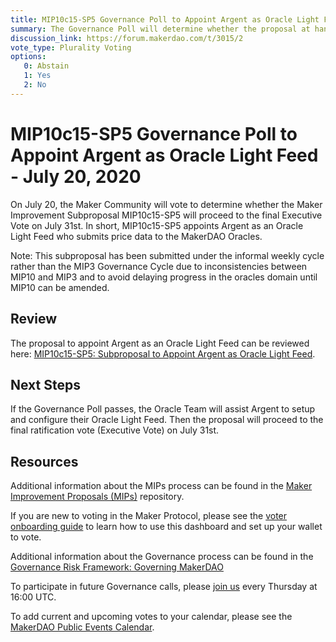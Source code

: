 ```yaml
---
title: MIP10c15-SP5 Governance Poll to Appoint Argent as Oracle Light Feed - July 20, 2020
summary: The Governance Poll will determine whether the proposal at hand will proceed to next week's Executive Vote. 
discussion_link: https://forum.makerdao.com/t/3015/2
vote_type: Plurality Voting
options:
   0: Abstain
   1: Yes
   2: No
---
```

# MIP10c15-SP5 Governance Poll to Appoint Argent as Oracle Light Feed - July 20, 2020

On July 20, the Maker Community will vote to determine whether the Maker Improvement Subproposal MIP10c15-SP5 will proceed to the final Executive Vote on July 31st. In short, MIP10c15-SP5 appoints Argent as an Oracle Light Feed who submits price data to the MakerDAO Oracles.

Note: This subproposal has been submitted under the informal weekly cycle rather than the MIP3 Governance Cycle due to inconsistencies between MIP10 and MIP3 and to avoid delaying progress in the oracles domain until MIP10 can be amended.

## Review

The proposal to appoint Argent as an Oracle Light Feed can be reviewed here: [MIP10c15-SP5: Subproposal to Appoint Argent as Oracle Light Feed](https://forum.makerdao.com/t/3015/2).

## Next Steps

If the Governance Poll passes, the Oracle Team will assist Argent to setup and configure their Oracle Light Feed. Then the proposal will proceed to the final ratification vote (Executive Vote) on July 31st.

## Resources

Additional information about the MIPs process can be found in the [Maker Improvement Proposals (MIPs)](https://github.com/makerdao/mips) repository.

If you are new to voting in the Maker Protocol, please see the [voter onboarding guide](https://community-development.makerdao.com/onboarding/voter-onboarding) to learn how to use this dashboard and set up your wallet to vote.

Additional information about the Governance process can be found in the [Governance Risk Framework: Governing MakerDAO](https://community-development.makerdao.com/governance/governance-risk-framework)

To participate in future Governance calls, please [join us](https://community-development.makerdao.com/governance/governance-and-risk-meetings) every Thursday at 16:00 UTC.

To add current and upcoming votes to your calendar, please see the [MakerDAO Public Events Calendar](https://calendar.google.com/calendar/embed?src=makerdao.com_3efhm2ghipksegl009ktniomdk%40group.calendar.google.com&ctz=America%2FLos_Angeles).
